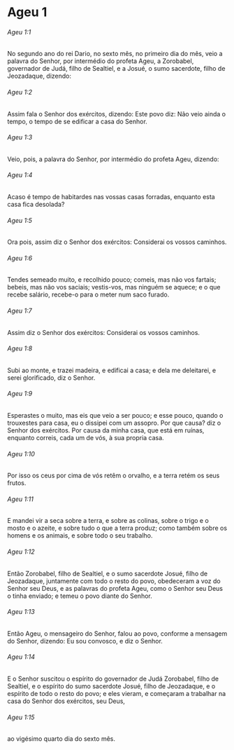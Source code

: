 # Ageu 1

###### Ageu 1:1

No segundo ano do rei Dario, no sexto mês, no primeiro dia do mês, veio a palavra do Senhor, por intermédio do profeta Ageu, a Zorobabel, governador de Judá, filho de Sealtiel, e a Josué, o sumo sacerdote, filho de Jeozadaque, dizendo:

###### Ageu 1:2

Assim fala o Senhor dos exércitos, dizendo: Este povo diz: Não veio ainda o tempo, o tempo de se edificar a casa do Senhor.

###### Ageu 1:3

Veio, pois, a palavra do Senhor, por intermédio do profeta Ageu, dizendo:

###### Ageu 1:4

Acaso é tempo de habitardes nas vossas casas forradas, enquanto esta casa fica desolada?

###### Ageu 1:5

Ora pois, assim diz o Senhor dos exércitos: Considerai os vossos caminhos.

###### Ageu 1:6

Tendes semeado muito, e recolhido pouco; comeis, mas não vos fartais; bebeis, mas não vos saciais; vestis-vos, mas ninguém se aquece; e o que recebe salário, recebe-o para o meter num saco furado.

###### Ageu 1:7

Assim diz o Senhor dos exércitos: Considerai os vossos caminhos.

###### Ageu 1:8

Subi ao monte, e trazei madeira, e edificai a casa; e dela me deleitarei, e serei glorificado, diz o Senhor.

###### Ageu 1:9

Esperastes o muito, mas eis que veio a ser pouco; e esse pouco, quando o trouxestes para casa, eu o dissipei com um assopro. Por que causa? diz o Senhor dos exércitos. Por causa da minha casa, que está em ruínas, enquanto correis, cada um de vós, à sua propria casa.

###### Ageu 1:10

Por isso os ceus por cima de vós retêm o orvalho, e a terra retém os seus frutos.

###### Ageu 1:11

E mandei vir a seca sobre a terra, e sobre as colinas, sobre o trigo e o mosto e o azeite, e sobre tudo o que a terra produz; como também sobre os homens e os animais, e sobre todo o seu trabalho.

###### Ageu 1:12

Então Zorobabel, filho de Sealtiel, e o sumo sacerdote Josué, filho de Jeozadaque, juntamente com todo o resto do povo, obedeceram a voz do Senhor seu Deus, e as palavras do profeta Ageu, como o Senhor seu Deus o tinha enviado; e temeu o povo diante do Senhor.

###### Ageu 1:13

Então Ageu, o mensageiro do Senhor, falou ao povo, conforme a mensagem do Senhor, dizendo: Eu sou convosco, e diz o Senhor.

###### Ageu 1:14

E o Senhor suscitou o espírito do governador de Judá Zorobabel, filho de Sealtiel, e o espírito do sumo sacerdote Josué, filho de Jeozadaque, e o espírito de todo o resto do povo; e eles vieram, e começaram a trabalhar na casa do Senhor dos exércitos, seu Deus,

###### Ageu 1:15

ao vigésimo quarto dia do sexto mês.

